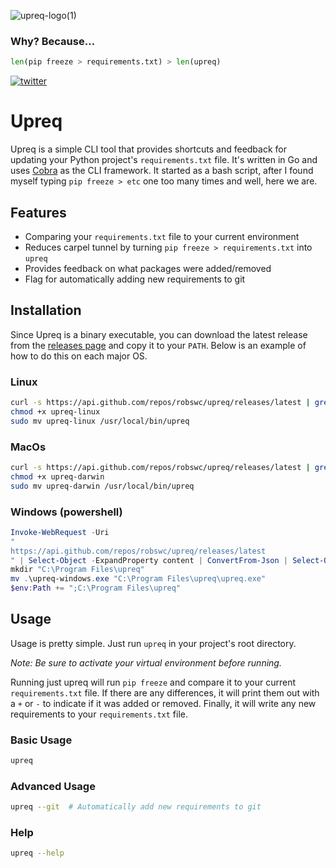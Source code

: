 ![upreq-logo(1)](https://user-images.githubusercontent.com/38849824/193359986-a5d2c43b-8e45-4456-8305-b9041388578f.png)

### Why? Because...
```python
len(pip freeze > requirements.txt) > len(upreq)
```

<!-- ![GitHub file size in bytes](https://img.shields.io/github/size/robswc/upreq?style=for-the-badge) -->
[![twitter](https://img.shields.io/badge/follow-@robswc-blue?style=for-the-badge&logo=twitter)](https://twitter.com/robswc)
<!-- ![downloads](https://img.shields.io/github/downloads/robswc/upreq/total?style=for-the-badge) -->


# Upreq

Upreq is a simple CLI tool that provides shortcuts and feedback for updating your Python project's `requirements.txt` file.
It's written in Go and uses [Cobra](https://github.com/spf13/cobra) as the CLI framework.
It started as a bash script, after I found myself typing `pip freeze > etc` one too many times and well, here we are.

## Features

- Comparing your `requirements.txt` file to your current environment
- Reduces carpel tunnel by turning `pip freeze > requirements.txt` into `upreq`
- Provides feedback on what packages were added/removed
- Flag for automatically adding new requirements to git

## Installation

Since Upreq is a binary executable, you can download the latest release from the [releases page](https://github.com/robswc/upreq/releases) and copy it to your `PATH`.
Below is an example of how to do this on each major OS.

### Linux
```bash
curl -s https://api.github.com/repos/robswc/upreq/releases/latest | grep "browser_download_url.*upreq-linux" | cut -d : -f 2,3 | tr -d \" | wget -qi -
chmod +x upreq-linux
sudo mv upreq-linux /usr/local/bin/upreq
```

### MacOs
```bash
curl -s https://api.github.com/repos/robswc/upreq/releases/latest | grep "browser_download_url.*upreq-darwin" | cut -d : -f 2,3 | tr -d \" | wget -qi -
chmod +x upreq-darwin
sudo mv upreq-darwin /usr/local/bin/upreq
```

### Windows (powershell)
```powershell
Invoke-WebRequest -Uri
"
https://api.github.com/repos/robswc/upreq/releases/latest
" | Select-Object -ExpandProperty content | ConvertFrom-Json | Select-Object -ExpandProperty assets | Select-Object -ExpandProperty browser_download_url | Select-String -Pattern "upreq-windows" | Invoke-WebRequest -OutFile upreq-windows.exe
mkdir "C:\Program Files\upreq"
mv .\upreq-windows.exe "C:\Program Files\upreq\upreq.exe"
$env:Path += ";C:\Program Files\upreq"
```



## Usage

Usage is pretty simple. Just run `upreq` in your project's root directory.

_Note: Be sure to activate your virtual environment before running._

Running just upreq will run `pip freeze` and compare it to your current `requirements.txt` file.
If there are any differences, it will print them out with a `+` or `-` to indicate if it was added or removed.
Finally, it will write any new requirements to your `requirements.txt` file.

### Basic Usage



```bash
upreq
```

### Advanced Usage

```bash
upreq --git  # Automatically add new requirements to git
```

### Help

```bash
upreq --help
```
